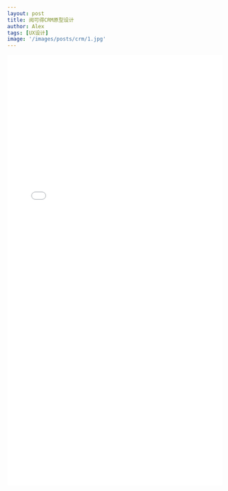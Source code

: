 ```yaml
---
layout: post
title: 阅可得CRM原型设计
author: Alex
tags: [UX设计]
image: '/images/posts/crm/1.jpg'
---
```


<iframe width="500" height="1000" src="../../../../../../recordcrm/start.html#g=1&id=3bvamf&p=%E5%90%AF%E5%8A%A8%E7%95%8C%E9%9D%A2" frameborder="0" allow="autoplay; encrypted-media" allowfullscreen></iframe>

<style>
 .c-post{
 padding-top: 0px;
}

.c-content{
 margin-bottom: 0px;
 margin-top: 0px;
 padding: 0;
 transform: translate(-2.4%);
}

@media only screen and (max-width: 767px) and (orientation: portrait) {
.c-content{
margin-left:-40px;
width:135%;
}
}

</style>
